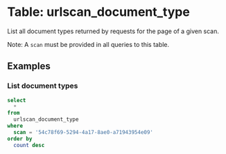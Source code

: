 # Table: urlscan_document_type

List all document types returned by requests for the page of a given scan.

Note: A `scan` must be provided in all queries to this table.

## Examples

### List document types

```sql
select
  *
from
  urlscan_document_type
where
  scan = '54c78f69-5294-4a17-8ae0-a71943954e09'
order by
  count desc
```
